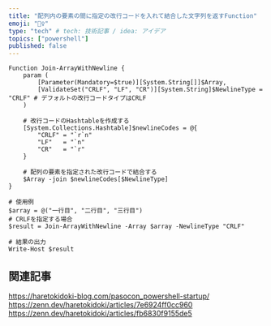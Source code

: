 ```yaml
---
title: "配列内の要素の間に指定の改行コードを入れて結合した文字列を返すFunction"
emoji: "🤸‍♀️"
type: "tech" # tech: 技術記事 / idea: アイデア
topics: ["powershell"]
published: false
---
```


```powershell:
Function Join-ArrayWithNewline {
    param (
        [Parameter(Mandatory=$true)][System.String[]]$Array,
        [ValidateSet("CRLF", "LF", "CR")][System.String]$NewlineType = "CRLF" # デフォルトの改行コードタイプはCRLF
    )

    # 改行コードのHashtableを作成する
    [System.Collections.Hashtable]$newlineCodes = @{
        "CRLF" = "`r`n"
        "LF"   = "`n"
        "CR"   = "`r"
    }

    # 配列の要素を指定された改行コードで結合する
    $Array -join $newlineCodes[$NewlineType]
}
```

```powershell:実際に実行した結果
# 使用例
$array = @("一行目", "二行目", "三行目")
# CRLFを指定する場合
$result = Join-ArrayWithNewline -Array $array -NewlineType "CRLF"

# 結果の出力
Write-Host $result
```

## 関連記事

https://haretokidoki-blog.com/pasocon_powershell-startup/
https://zenn.dev/haretokidoki/articles/7e6924ff0cc960
https://zenn.dev/haretokidoki/articles/fb6830f9155de5
